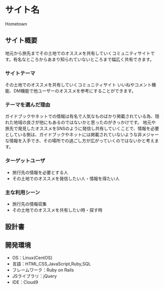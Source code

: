 # サイト名

Hometown

## サイト概要

地元から旅先までその土地でのオススメを共有していくコミュニティサイトです。有名なところからあまり知られていないところまで幅広く共有できます。

###  サイトテーマ

その土地でのオススメを共有していくコミュニティサイト
いいねやコメント機能、DM機能で他ユーザーのオススメを参考にすることができます。

###  テーマを選んだ理由

ガイドブックやネットでの情報は有名で人気なものばかり掲載されている為、隠れた地域の良さが他にもあるのではないかと思ったのがきっかけです。
地元や旅先で発見したオススメをSNSのように発信し共有していくことで、情報を必要としている側は、ガイドブックやネットには掲載されていないような非メジャーな情報を入手でき、その場所での過ごし方が広がっていくのではないかと考えます。


###  ターゲットユーザ

- 旅行先の情報を必要とする人
- その土地でのオススメを発信したい人・情報を得たい人

###  主な利用シーン

- 旅行先の情報収集
- その土地でのオススメを共有したい時・探す時

##  設計書

##  開発環境
- OS：Linux(CentOS)
- 言語：HTML,CSS,JavaScript,Ruby,SQL
- フレームワーク：Ruby on Rails
- JSライブラリ：jQuery
- IDE：Cloud9